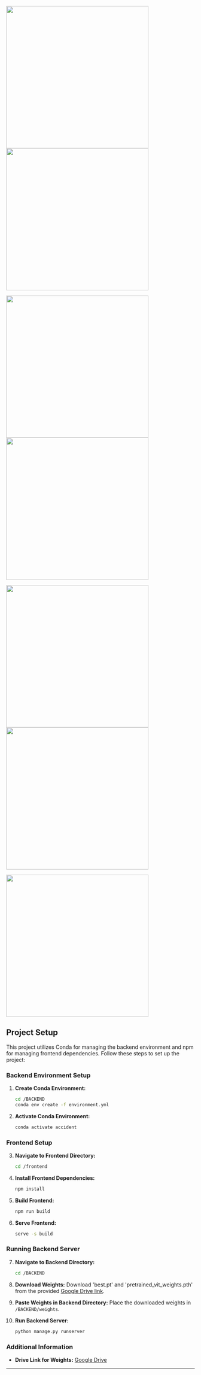 <p float="left">
  <img src="https://github.com/devajsanghvi15/kspDevelopment/assets/136953523/3f6ea4f5-b64a-4763-90d1-4e5bb3ab2d3b" width="380" />
  <img src="https://github.com/devajsanghvi15/kspDevelopment/assets/136953523/4f656e1d-1ad5-44af-88fb-db1f853ba32c" width="380" /> 
</p>
<p float="left">
  <img src="https://github.com/devajsanghvi15/kspDevelopment/assets/136953523/ecd489f4-ff9e-4cbd-b483-441a4f98d4fa" width="380" />
  <img src="https://github.com/devajsanghvi15/kspDevelopment/assets/136953523/cdbcd07d-9a1e-4f37-a219-189f72e360ac" width="380" />
</p>
<p float="left">
  <img src="https://github.com/devajsanghvi15/kspDevelopment/assets/136953523/2a49dbb9-30fc-4485-b672-4e52babe3df8" width="380" />
  <img src="https://github.com/devajsanghvi15/kspDevelopment/assets/136953523/13e6f7aa-526f-4321-9bc5-a234e34db81c" width="380" />
</p>
<p float="left">
  <img src="https://drive.google.com/uc?export=view&id=1hAiceESFe_Mkv7beDnsxsW_vU4GWOcOp" width="380" />
</p>





## Project Setup

This project utilizes Conda for managing the backend environment and npm for managing frontend dependencies. Follow these steps to set up the project:

### Backend Environment Setup

1. **Create Conda Environment:**
   ```bash
   cd /BACKEND
   conda env create -f environment.yml
   ```

2. **Activate Conda Environment:**
   ```bash
   conda activate accident
   ```

### Frontend Setup

3. **Navigate to Frontend Directory:**
   ```bash
   cd /frontend
   ```

4. **Install Frontend Dependencies:**
   ```bash
   npm install
   ```

5. **Build Frontend:**
   ```bash
   npm run build
   ```

6. **Serve Frontend:**
   ```bash
   serve -s build
   ```

### Running Backend Server

7. **Navigate to Backend Directory:**
   ```bash
   cd /BACKEND
   ```

8. **Download Weights:**
   Download 'best.pt' and 'pretrained_vit_weights.pth' from the provided [Google Drive link](https://drive.google.com/drive/folders/1DcKAHOW5jiahGnB7nNK7kWKqsTEzya7B).

9. **Paste Weights in Backend Directory:**
   Place the downloaded weights in `/BACKEND/weights`.

10. **Run Backend Server:**
    ```bash
    python manage.py runserver
    ```

### Additional Information

- **Drive Link for Weights:** [Google Drive](https://drive.google.com/drive/folders/1DcKAHOW5jiahGnB7nNK7kWKqsTEzya7B)

---


